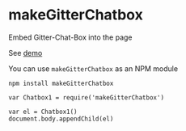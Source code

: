 # makeGitterChatbox
Embed Gitter-Chat-Box into the page


See [demo](https://kiecoo.github.io/makeGitterChatbox/)



You can use `makeGitterChatbox` as an NPM module

```
npm install makeGitterChatbox
```

```
var Chatbox1 = require('makeGitterChatbox')

var el = Chatbox1()
document.body.appendChild(el)
```

